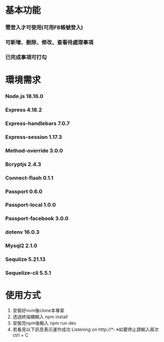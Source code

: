 # 基本功能

### 需登入才可使用(可用FB帳號登入)
### 可新增、刪除、修改、查看待處理事項
### 已完成事項可打勾


# 環境需求

### Node.js 18.16.0
### Express 4.18.2
### Express-handlebars 7.0.7
### Express-session 1.17.3
### Method-override 3.0.0
### Bcryptjs 2.4.3
### Connect-flash 0.1.1
### Passport 0.6.0
### Passport-local 1.0.0
### Passport-facebook 3.0.0
### dotenv 16.0.3
### Mysql2 2.1.0
### Sequlize 5.21.13
### Sequelize-cli 5.5.1


# 使用方式

1. 安裝好nvm後clone本專案
2. 透過終端機輸入
npm install
3. 安裝完npm後輸入
npm run dev
4. 若看見以下訊息表示運作成功
Listening on http://*******:******
※如要停止請輸入兩次 ctrl + C
